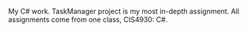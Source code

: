 My C# work. TaskManager project is my most in-depth assignment. All assignments
come from one class, CIS4930: C#.
